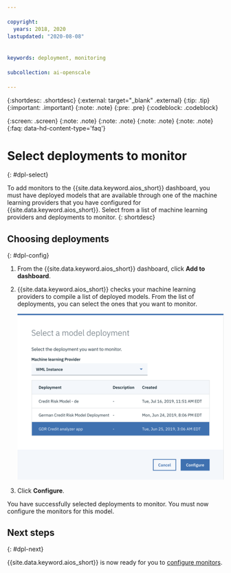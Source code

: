 ```yaml
---

copyright:
  years: 2018, 2020
lastupdated: "2020-08-08"


keywords: deployment, monitoring 

subcollection: ai-openscale

---
```


{:shortdesc: .shortdesc}
{:external: target="_blank" .external}
{:tip: .tip}
{:important: .important}
{:note: .note}
{:pre: .pre}
{:codeblock: .codeblock}

{:screen: .screen}
{:note: .note}
{:note: .note}
{:note: .note}
{:note: .note}
{:faq: data-hd-content-type='faq'}

# Select deployments to monitor
{: #dpl-select}

To add monitors to the {{site.data.keyword.aios_short}} dashboard, you must have deployed models that are available through one of the machine learning providers that you have configured for {{site.data.keyword.aios_short}}. Select from a list of machine learning providers and deployments to monitor.
{: shortdesc}

## Choosing deployments
{: #dpl-config}

1.  From the {{site.data.keyword.aios_short}} dashboard, click **Add to dashboard**.
1.  {{site.data.keyword.aios_short}} checks your machine learning providers to compile a list of deployed models. From the list of deployments, you can select the ones that you want to monitor.

    ![Select deployments pop-up window is shown with the machine learning provider selected and the list of deployments that are available for that provider](images/wos-select-model-deployment.png)

1.  Click **Configure**.

You have successfully selected deployments to monitor. You must now configure the monitors for this model. 

## Next steps
{: #dpl-next}

{{site.data.keyword.aios_short}} is now ready for you to [configure monitors](/docs/ai-openscale?topic=ai-openscale-mo-config).
